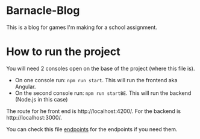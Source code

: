 # Barnacle-Blog
This is a blog for games I'm making for a school assignment. 

# How to run the project
You will need 2 consoles open on the base of the project (where this file is).
- On one console run: ``` npm run start ```. This will run the frontend aka Angular.
- On the second console run: ``` npm run startBE ```. This will run the backend (Node.js in this case)

The route for he front end is http://localhost:4200/.
For the backend is http://localhost:3000/.

You can check this file [endpoints](src/constants/endpoints.ts) for the endpoints if you need them.